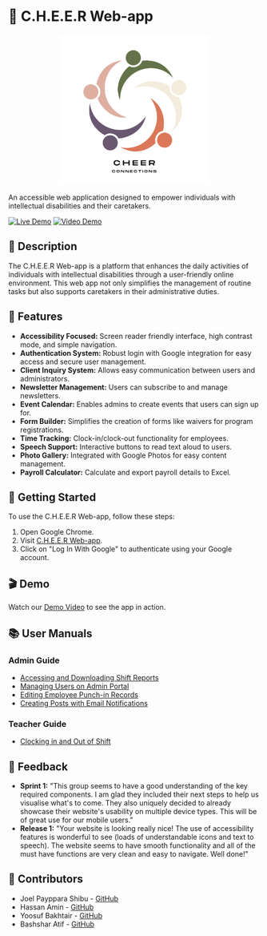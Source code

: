 # 🎉 C.H.E.E.R Web-app
<p align="center">
  <img src="./client/src/components/assets/cheer_connections_nav.png" alt="C.H.E.E.R Logo" width="300"/> <!-- You can adjust the width as needed -->
</p>
An accessible web application designed to empower individuals with intellectual disabilities and their caretakers.

[![Live Demo](https://img.shields.io/badge/demo-online-green.svg)](https://se3350-group-18-415915.uc.r.appspot.com/)
[![Video Demo](https://img.shields.io/badge/watch-demo%20video-red.svg)](https://www.youtube.com/watch?v=hOPGJwfkCqE)

## 📝 Description

The C.H.E.E.R Web-app is a platform that enhances the daily activities of individuals with intellectual disabilities through a user-friendly online environment. This web app not only simplifies the management of routine tasks but also supports caretakers in their administrative duties.

## 🌟 Features

- **Accessibility Focused:** Screen reader friendly interface, high contrast mode, and simple navigation.
- **Authentication System:** Robust login with Google integration for easy access and secure user management.
- **Client Inquiry System:** Allows easy communication between users and administrators.
- **Newsletter Management:** Users can subscribe to and manage newsletters.
- **Event Calendar:** Enables admins to create events that users can sign up for.
- **Form Builder:** Simplifies the creation of forms like waivers for program registrations.
- **Time Tracking:** Clock-in/clock-out functionality for employees.
- **Speech Support:** Interactive buttons to read text aloud to users.
- **Photo Gallery:** Integrated with Google Photos for easy content management.
- **Payroll Calculator:** Calculate and export payroll details to Excel.

## 🚀 Getting Started

To use the C.H.E.E.R Web-app, follow these steps:

1. Open Google Chrome.
2. Visit [C.H.E.E.R Web-app](https://se3350-group-18-415915.uc.r.appspot.com/).
3. Click on "Log In With Google" to authenticate using your Google account.

## 🎬 Demo

Watch our [Demo Video](https://www.youtube.com/watch?v=hOPGJwfkCqE) to see the app in action.

## 📚 User Manuals

### Admin Guide

- [Accessing and Downloading Shift Reports](./User_Manual/Admin/Accessing_and_Downloading_Shift_Reports_as_Excel.pdf)
- [Managing Users on Admin Portal](./User_Manual/Admin/Accessing_and_Managing_Users_on_Admin_Portal.pdf)
- [Editing Employee Punch-in Records](./User_Manual/Admin/Assessing_edit_employee_punch_in_records_option.pdf)
- [Creating Posts with Email Notifications](./User_Manual/Admin/Create_a_Post_on_Dashboard_with_Email_Notification.pdf)

### Teacher Guide

- [Clocking in and Out of Shift](./User_Manual/Teacher/Clocking_in_and_out_of_shift_.pdf)

## 💬 Feedback

- **Sprint 1:** "This group seems to have a good understanding of the key required components. I am glad they included their next steps to help us visualise what's to come. They also uniquely decided to already showcase their website's usability on multiple device types. This will be of great use for our mobile users."
- **Release 1:** "Your website is looking really nice! The use of accessibility features is wonderful to see (loads of understandable icons and text to speech). The website seems to have smooth functionality and all of the must have functions are very clean and easy to navigate. Well done!"

## 👥 Contributors

- Joel Payppara Shibu - [GitHub](https://github.com/jpayippa)
- Hassan Amin - [GitHub](https://github.com/habid22)
- Yoosuf Bakhtair - [GitHub](https://github.com/ybakhtai)
- Bashshar Atif - [GitHub](https://github.com/batif1)
